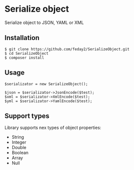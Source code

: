 # Serialize object
Serialize object to JSON, YAML or XML

## Installation ##

    $ git clone https://github.com/feday2/SerializeObject.git
    $ cd SerializeObject
    $ composer install

## Usage ##

    $serializator = new SerializeObject();

    $json = $serializator->JsonEncode($test);
    $xml = $serializator->XmlEncode($test);
    $yml = $serializator->YamlEncode($test);

## Support types ##
Library supports nex types of object properties:

* String
* Integer
* Double
* Boolean
* Array
* Null